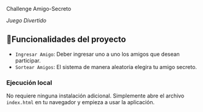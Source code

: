 Challenge Amigo-Secreto

<em> Juego Divertido </em>

## :hammer:Funcionalidades del proyecto
- `Ingresar Amigo`: Deber ingresar uno a uno los amigos que desean participar.
- `Sortear Amigos`: El sistema de manera aleatoria elegira tu amigo secreto.

### Ejecución local 

No requiere ninguna instalación adicional. Simplemente abre el archivo `index.html` en tu navegador y empieza a usar la aplicación.
